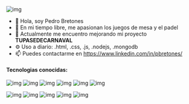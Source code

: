 ![img](https://i.ibb.co/6yQJfGQ/Sin-t-tulo.png)
- 👋 Hola, soy Pedro Bretones 
- 👀 En mi tiempo libre, me apasionan los juegos de mesa y el padel
- 🌱 Actualmente me encuentro mejorando mi proyecto **TUPASEDECARNAVAL**
- ⚙️ Uso a diario: .html, .css, .js, .nodejs, .mongodb
- 📫 Puedes contactarme en https://www.linkedin.com/in/pbretones/

#### Tecnologias conocidas:
![img](https://img.shields.io/badge/-HTML-E34F26?logo=html5&logoColor=white&logoWidth=30)
![img](https://img.shields.io/badge/-CSS-1572B6?logo=CSS3&logoColor=white&logoWidth=30)
![img](https://img.shields.io/badge/-Bootstrap-7952B3?logo=bootstrap&logoColor=white&logoWidth=30)
![img](https://img.shields.io/badge/-JavaScript-F7DF1E?logo=javascript&logoColor=white&logoWidth=30)
![img](https://img.shields.io/badge/-jQuery-0769AD?logo=jquery&logoColor=white&logoWidth=30)
![img](https://img.shields.io/badge/-ReactJs-61DAFB?logo=react&logoColor=white&logoWidth=30)


![img](https://img.shields.io/badge/-MongoDB-47A248?logo=mongodb&logoColor=white&logoWidth=30)
![img](https://img.shields.io/badge/-NodeJS-339933?logo=node.js&logoColor=white&logoWidth=30)
![img](https://img.shields.io/badge/-Express-000000?logo=express&logoColor=white&logoWidth=30)
![img](https://img.shields.io/badge/-PHP-777BB4?logo=php&logoColor=white&logoWidth=30)
![img](https://img.shields.io/badge/-Symfony-000000?logo=symfony&logoColor=white&logoWidth=30)






